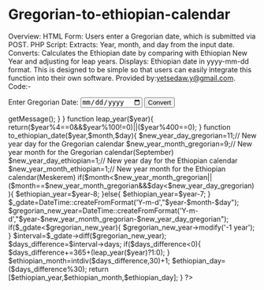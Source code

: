 # Gregorian-to-ethiopian-calendar
Overview:  HTML Form: Users enter a Gregorian date, which is submitted via POST. PHP Script: Extracts: Year, month, and day from the input date. Converts: Calculates the Ethiopian date by comparing with Ethiopian New Year and adjusting for leap years. Displays: Ethiopian date in yyyy-mm-dd format.
This is designed to be simple so that users can easily integrate this function into their own software. 
Provided by:yetsedaw.y@gmail.com.
Code:-
<!DOCTYPE html>
<html>
<head>
    <title>Convert Gregorian Date to Ethiopian Date</title>
</head>
<body>
    <form method="POST" action="">
        <label for="gdate">Enter Gregorian Date:</label>
        <input type="date" id="gdate" name="gdate">
        <button type="submit">Convert</button>
    </form>
    <?php
    if($_SERVER['REQUEST_METHOD']=='POST'&&isset($_POST['gdate'])){
        $_gdate=$_POST['gdate'];
        $year=(int)substr($_gdate,0,4);
        $month=(int)substr($_gdate,5,2);
        $day=(int)substr($_gdate,8,2);
        try{
            list($ethiopian_year,$ethiopian_month,$ethiopian_day)=to_ethiopian_date($year,$month,$day);
            echo "Ethiopian Date የኢትዮጵያ ቀን፡$ethiopian_year-$ethiopian_month-$ethiopian_day";
        }catch (Exception $e){
            echo 'Error:'.$e->getMessage();
        }
    }
    function leap_year($year){
        return($year%4==0&&$year%100!=0)||($year%400==0);
    }
    function to_ethiopian_date($year,$month,$day){
        $new_year_day_gregorian=11;// New year day for the Gregorian calendar
        $new_year_month_gregorian=9;// New year month for the Gregorian calendar(September)
        $new_year_day_ethiopian=1;// New year day for the Ethiopian calendar
        $new_year_month_ethiopian=1;// New year month for the Ethiopian calendar(Meskerem)
        if($month<$new_year_month_gregorian||($month==$new_year_month_gregorian&&$day<$new_year_day_gregorian)){
            $ethiopian_year=$year-8;
        }else{
            $ethiopian_year=$year-7;
        }
        $_gdate=DateTime::createFromFormat('Y-m-d',"$year-$month-$day");
        $gregorian_new_year=DateTime::createFromFormat('Y-m-d',"$year-$new_year_month_gregorian-$new_year_day_gregorian");
        if($_gdate<$gregorian_new_year){
            $gregorian_new_year->modify('-1 year');
        }
        $interval=$_gdate->diff($gregorian_new_year);
        $days_difference=$interval->days;
        if($days_difference<0){
            $days_difference+=365+(leap_year($year)?1:0);
        }
        $ethiopian_month=intdiv($days_difference,30)+1;
        $ethiopian_day=($days_difference%30);
        return [$ethiopian_year,$ethiopian_month,$ethiopian_day];
    }
    ?>
</body>
</html>

